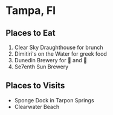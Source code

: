 # Tampa, Fl

## Places to Eat
1. Clear Sky Draughthouse for brunch
1. Dimitiri's on the Water for greek food
1. Dunedin Brewery for :taco: and :beers:
1. Se7enth Sun Brewery

## Places to Visits
- Sponge Dock in Tarpon Springs
- Clearwater Beach 
